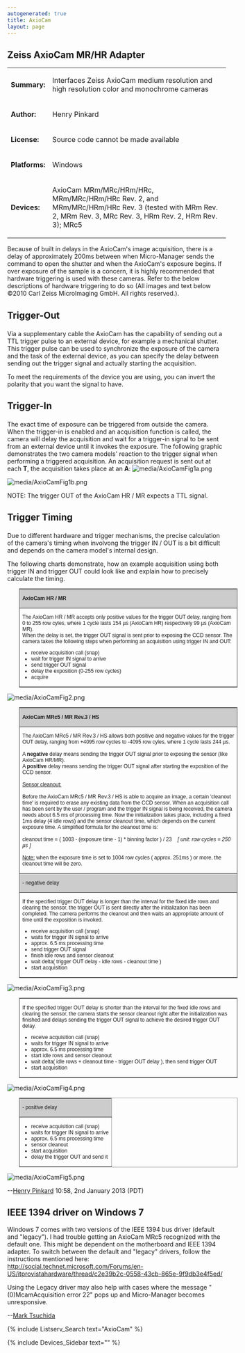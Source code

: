 ```yaml
---
autogenerated: true
title: AxioCam
layout: page
---
```


## Zeiss AxioCam MR/HR Adapter

<table>

<tr>

<td markdown="1">

**Summary:**

</td>

<td markdown="1">

Interfaces Zeiss AxioCam medium resolution and high resolution color and
monochrome cameras

</td>

</tr>

<tr>

<td markdown="1">

**Author:**

</td>

<td markdown="1">

Henry Pinkard

</td>

</tr>

<tr>

<td markdown="1">

**License:**

</td>

<td markdown="1">

Source code cannot be made available

</td>

</tr>

<tr>

<td markdown="1">

**Platforms:**

</td>

<td markdown="1">

Windows

</td>

</tr>

<tr>

<td markdown="1">

**Devices:**

</td>

<td markdown="1">

AxioCam MRm/MRc/HRm/HRc, MRm/MRc/HRm/HRc Rev. 2, and MRm/MRc/HRm/HRc
Rev. 3 (tested with MRm Rev. 2, MRm Rev. 3, MRc Rev. 3, HRm Rev. 2, HRm
Rev. 3); MRc5

</td>

</tr>

</table>

Because of built in delays in the AxioCam's image acquisition, there is
a delay of approximately 200ms between when Micro-Manager sends the
command to open the shutter and when the AxioCam's exposure begins. If
over exposure of the sample is a concern, it is highly recommended that
hardware triggering is used with these cameras. Refer to the below
descriptions of hardware triggering to do so (All images and text below
©2010 Carl Zeiss MicroImaging GmbH. All rights reserved.).

<h2>

Trigger-Out

</h2>

Via a supplementary cable the AxioCam has the capability of sending out
a TTL trigger pulse to an external device, for example a mechanical
shutter. This trigger pulse can be used to synchronize the exposure of
the camera and the task of the external device, as you can specify the
delay between sending out the trigger signal and actually starting the
acquisition.

To meet the requirements of the device you are using, you can invert the
polarity that you want the signal to have.

<h2>

**Trigger-In**

</h2>

The exact time of exposure can be triggered from outside the camera.
When the trigger-in is enabled and an acquisition function is called,
the camera will delay the acquisition and wait for a trigger-in signal
to be sent from an external device until it invokes the exposure. The
following graphic demonstrates the two camera models' reaction to the
trigger signal when performing a triggered acquisition. An acquisition
request is sent out at each **T**, the acquisition takes place at an
**A**: ![media/AxioCamFig1a.png](media/AxioCamFig1a.png "media/AxioCamFig1a.png")

![media/AxioCamFig1b.png](media/AxioCamFig1b.png "media/AxioCamFig1b.png")

NOTE: The trigger OUT of the AxioCam HR / MR expects a TTL signal.

<h2>

Trigger Timing

</h2>

Due to different hardware and trigger mechanisms, the precise
calculation of the camera's timing when involvong the trigger IN / OUT
is a bit difficult and depends on the camera model's internal design.

The following charts demonstrate, how an example acquisition using both
trigger IN and trigger OUT could look like and explain how to precisely
calculate the timing.

<table border=1 bordercolor=#999999 cellpadding=5 cellspacing=0
       style='margin:10pt 20pt 10pt; font-family:sans-serif; font-size:9pt'>

<tr>

<td markdown="1" bgcolor=#CCCCCC>

<b>AxioCam HR / MR</b>

</td>

</tr>

<tr>

<td markdown="1">

The AxioCam HR / MR accepts only positive values for the trigger OUT
delay, ranging from 0 to 255 row cyles, where 1 cycle lasts 154 µs
(AxioCam HR) respectively 99 µs (AxioCam MR).  
When the delay is set, the trigger OUT signal is sent prior to exposing
the CCD sensor. The camera takes the following steps when performing an
acquisition using trigger IN and OUT:  

  - receive acquisition call (snap)
  - wait for trigger IN signal to arrive
  - send trigger OUT signal
  - delay the exposition (0-255 row cycles)
  - acquire

</td>

</tr>

</table>

![media/AxioCamFig2.png](media/AxioCamFig2.png "media/AxioCamFig2.png")

<table border=1 bordercolor=#999999 cellpadding=5 cellspacing=0
       style='margin:10pt 20pt 10pt; font-family:sans-serif; font-size:9pt'>

<tr>

<td markdown="1" bgcolor=#CCCCCC>

<b>AxioCam MRc5 / MR Rev.3 / HS</b>

</td>

</tr>

<tr>

<td markdown="1">

The AxioCam MRc5 / MR Rev.3 / HS allows both positive and negative
values for the trigger OUT delay, ranging from +4095 row cycles to -4095
row cyles, where 1 cycle lasts 244 µs.  
   
A <b>negative</b> delay means sending the trigger OUT signal prior to
exposing the sensor (like AxioCam HR/MR).  
A <b>positive</b> delay means sending the trigger OUT signal after
starting the exposition of the CCD sensor.  
   
<u>Sensor cleanout:</u>  
   
Before the AxioCam MRc5 / MR Rev.3 / HS is able to acquire an image, a
certain 'cleanout time' is required to erase any existing data from the
CCD sensor. When an acquisition call has been sent by the user / program
and the trigger IN signal is being received, the camera needs about 6.5
ms of processing time. Now the initialization takes place, including a
fixed 1ms delay (4 idle rows) and the sensor cleanout time, which
depends on the current exposure time. A simplified formula for the
cleanout time is:  
   
cleanout time = ( 1003 - (exposure time - 1) \* binning factor ) /
23    <em>\[ unit: row cycles = 250 µs \]</em>  
   
<u>Note:</u> when the exposure time is set to 1004 row cycles ( approx.
251ms ) or more, the cleanout time will be zero.

</td>

</tr>

<tr>

<td markdown="1" bgcolor=#CCCCCC>

\- negative delay  

</tr>

<tr>

<td markdown="1">

If the specified trigger OUT delay is longer than the interval for the
fixed idle rows and clearing the sensor, the trigger OUT is sent
directly after the initialization has been completed. The camera
performs the cleanout and then waits an appropriate amount of time until
the exposition is invoked.  

  - receive acquisition call (snap)
  - waits for trigger IN signal to arrive
  - approx. 6.5 ms processing time
  - send trigger OUT signal
  - finish idle rows and sensor cleanout
  - wait delta( trigger OUT delay - idle rows - cleanout time )
  - start acquisition

</td>

</tr>

</table>

![media/AxioCamFig3.png](media/AxioCamFig3.png "media/AxioCamFig3.png")

<table border=1 bordercolor=#999999 cellpadding=5 cellspacing=0
       style='margin:10pt 20pt 10pt; font-family:sans-serif; font-size:9pt'>

<tr>

<td markdown="1">

If the specified trigger OUT delay is shorter than the interval for the
fixed idle rows and clearing the sensor, the camera starts the sensor
cleanout right after the initialization was finished and delays sending
the trigger OUT signal to achieve the desired trigger OUT delay.  

  - receive acquisition call (snap)
  - waits for trigger IN signal to arrive
  - approx. 6.5 ms processing time
  - start idle rows and sensor cleanout
  - wait delta( idle rows + cleanout time - trigger OUT delay ), then
    send trigger OUT
  - start acquisition

</td>

</tr>

</table>

![media/AxioCamFig4.png](media/AxioCamFig4.png "media/AxioCamFig4.png")

<table border=1 bordercolor=#999999 cellpadding=5 cellspacing=0
       style='margin:10pt 20pt 10pt; font-family:sans-serif; font-size:9pt'>

<tr>

<td markdown="1" bgcolor=#CCCCCC>

\- positive delay

</td>

</tr>

<tr>

<td markdown="1">

  - receive acquisition call (snap)
  - waits for trigger IN signal to arrive
  - approx. 6.5 ms processing time
  - sensor cleanout
  - start acquisition
  - delay the trigger OUT and send it

</td>

</tr>

</table>

![media/AxioCamFig5.png](media/AxioCamFig5.png "media/AxioCamFig5.png")

\--[Henry Pinkard](User:Henry_Pinkard "wikilink") 10:58, 2nd January
2013 (PDT)

## IEEE 1394 driver on Windows 7

Windows 7 comes with two versions of the IEEE 1394 bus driver (default
and "legacy"). I had trouble getting an AxioCam MRc5 recognized with the
default one. This might be dependent on the motherboard and IEEE 1394
adapter. To switch between the default and "legacy" drivers, follow the
instructions mentioned here:
<http://social.technet.microsoft.com/Forums/en-US/itprovistahardware/thread/c2e39b2c-0558-43cb-865e-9f9db3e4f5ed/>

Using the Legacy driver may also help with cases where the message
"(0)McamAcquisition error 22" pops up and Micro-Manager becomes
unresponsive.

\--[Mark Tsuchida](User:Mark_Tsuchida "wikilink")

{% include Listserv_Search text="AxioCam" %}

{% include Devices_Sidebar text="" %}
